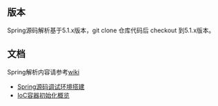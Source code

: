 ## 版本

Spring源码解析基于5.1.x版本，git clone 仓库代码后 checkout 到5.1.x版本。

## 文档

Spring解析内容请参考[wiki](https://github.com/yankwan/spring-framework/wiki)

* [Spring源码调试环境搭建](https://github.com/yankwan/spring-framework/wiki/1.-Spring%E6%BA%90%E7%A0%81%E8%B0%83%E8%AF%95%E7%8E%AF%E5%A2%83%E6%90%AD%E5%BB%BA)
* [IoC容器初始化概览](https://github.com/yankwan/spring-framework/wiki/2.-IoC%E5%AE%B9%E5%99%A8%E5%88%9D%E5%A7%8B%E5%8C%96%E6%A6%82%E8%A7%88)
